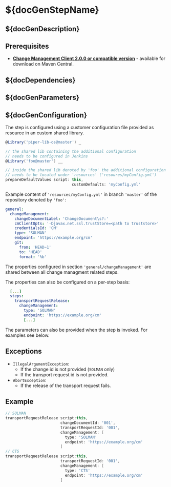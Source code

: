 # ${docGenStepName}

## ${docGenDescription}

## Prerequisites

* **[Change Management Client 2.0.0 or compatible version](http://central.maven.org/maven2/com/sap/devops/cmclient/dist.cli/)** - available for download on Maven Central.

## ${docDependencies}

## ${docGenParameters}

## ${docGenConfiguration}

The step is configured using a customer configuration file provided as
resource in an custom shared library.

```groovy
@Library('piper-lib-os@master') _

// the shared lib containing the additional configuration
// needs to be configured in Jenkins
@Library('foo@master') __

// inside the shared lib denoted by 'foo' the additional configuration file
// needs to be located under 'resources' ('resoures/myConfig.yml')
prepareDefaultValues script: this,
                             customDefaults: 'myConfig.yml'
```

Example content of `'resources/myConfig.yml'` in branch `'master'` of the repository denoted by
`'foo'`:

```yaml
general:
  changeManagement:
    changeDocumentLabel: 'ChangeDocument\s?:'
    cmClientOpts: '-Djavax.net.ssl.trustStore=<path to truststore>'
    credentialsId: 'CM'
    type: 'SOLMAN'
    endpoint: 'https://example.org/cm'
    git:
      from: 'HEAD~1'
      to: 'HEAD'
      format: '%b'
```

The properties configured in section `'general/changeManagement'` are shared between all change managment related steps.

The properties can also be configured on a per-step basis:

```yaml
  [...]
  steps:
    transportRequestRelease:
      changeManagement:
        type: 'SOLMAN'
        endpoint: 'https://example.org/cm'
        [...]
```

The parameters can also be provided when the step is invoked. For examples see below.

## Exceptions

* `IllegalArgumentException`:
  * If the change id is not provided (`SOLMAN` only)
  * If the transport request id is not provided.
* `AbortException`:
  * If the release of the transport request fails.

## Example

```groovy
// SOLMAN
transportRequestRelease script:this,
                        changeDocumentId: '001',
                        transportRequestId: '001',
                        changeManagement: [
                          type: 'SOLMAN'
                          endpoint: 'https://example.org/cm'
                        ]
// CTS
transportRequestRelease script:this,
                        transportRequestId: '001',
                        changeManagement: [
                          type: 'CTS'
                          endpoint: 'https://example.org/cm'
                        ]
```
